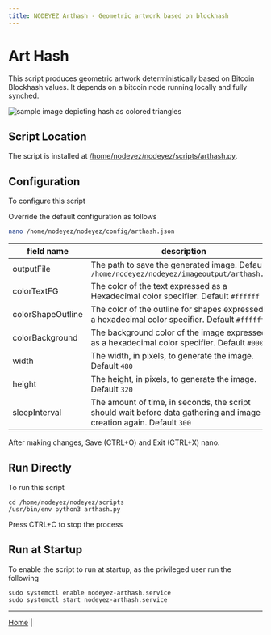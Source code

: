 ```yaml
---
title: NODEYEZ Arthash - Geometric artwork based on blockhash
---
```


# Art Hash

This script produces geometric artwork deterministically based on Bitcoin
Blockhash values. It depends on a bitcoin node running locally and fully
synched.


![sample image depicting hash as colored triangles](../images/arthash-719360.png)

## Script Location

The script is installed at 
[/home/nodeyez/nodeyez/scripts/arthash.py](../scripts/arthash.py). 

## Configuration

To configure this script

Override the default configuration as follows

```sh
nano /home/nodeyez/nodeyez/config/arthash.json
```

| field name | description |
| --- | --- |
| outputFile | The path to save the generated image. Default `/home/nodeyez/nodeyez/imageoutput/arthash.png` |
| colorTextFG | The color of the text expressed as a Hexadecimal color specifier. Default `#ffffff` |
| colorShapeOutline | The color of the outline for shapes expressed as a hexadecimal color specifier. Default `#ffffff` |
| colorBackground | The background color of the image expressed as a hexadecimal color specifier. Default `#000000` |
| width | The width, in pixels, to generate the image. Default `480` |
| height | The height, in pixels, to generate the image. Default `320` |
| sleepInterval | The amount of time, in seconds, the script should wait before data gathering and image creation again. Default `300` |

After making changes, Save (CTRL+O) and Exit (CTRL+X) nano.

## Run Directly

To run this script

```shell
cd /home/nodeyez/nodeyez/scripts
/usr/bin/env python3 arthash.py
```

Press CTRL+C to stop the process


## Run at Startup

To enable the script to run at startup, as the privileged user run the following

```shell
sudo systemctl enable nodeyez-arthash.service
sudo systemctl start nodeyez-arthash.service
```

---

[Home](../README.md) | 

